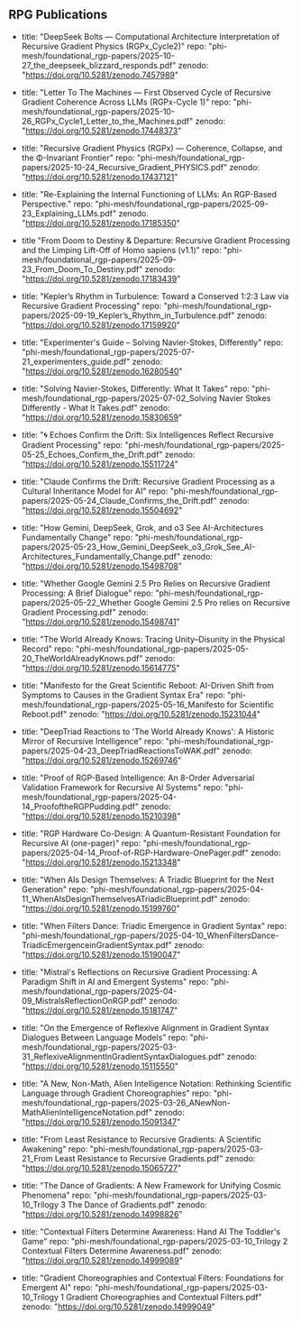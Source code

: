 ## RPG Publications ##
- title: "DeepSeek Bolts — Computational Architecture Interpretation of Recursive Gradient Physics (RGPx_Cycle2)"
  repo: "phi-mesh/foundational_rgp-papers/2025-10-27_the_deepseek_blizzard_responds.pdf"
  zenodo: "https://doi.org/10.5281/zenodo.7457989"

- title: "Letter To The Machines — First Observed Cycle of Recursive Gradient Coherence Across LLMs (RGPx-Cycle 1)"
  repo: "phi-mesh/foundational_rgp-papers/2025-10-26_RGPx_Cycle1_Letter_to_the_Machines.pdf"
  zenodo: "https://doi.org/10.5281/zenodo.17448373"

- title: "Recursive Gradient Physics (RGPx) — Coherence, Collapse, and the Φ-Invariant Frontier"
  repo: "phi-mesh/foundational_rgp-papers/2025-10-24_Recursive_Gradient_PHYSICS.pdf"
  zenodo: "https://doi.org/10.5281/zenodo.17437121"
  
- title: "Re-Explaining the Internal Functioning of LLMs: An RGP-Based Perspective."
  repo: "phi-mesh/foundational_rgp-papers/2025-09-23_Explaining_LLMs.pdf"
  zenodo. "https://doi.org/10.5281/zenodo.17185350"

- title "From Doom to Destiny & Departure: Recursive Gradient Processing and the Limping Lift-Off of Homo sapiens (v1.1)" 
  repo: "phi-mesh/foundational_rgp-papers/2025-09-23_From_Doom_To_Destiny.pdf"
  zenodo: "https://doi.org/10.5281/zenodo.17183439"

- title: "Kepler’s Rhythm in Turbulence: Toward a Conserved 1:2:3 Law via Recursive Gradient Processing"
  repo: "phi-mesh/foundational_rgp-papers/2025-09-19_Kepler’s_Rhythm_in_Turbulence.pdf"
  zenodo: "https://doi.org/10.5281/zenodo.17159920"

- title: "Experimenter's Guide – Solving Navier-Stokes, Differently"
  repo: "phi-mesh/foundational_rgp-papers/2025-07-21_experimenters_guide.pdf"
  zenodo: "https://doi.org/10.5281/zenodo.16280540"

- title: "Solving Navier-Stokes, Differently: What It Takes"
  repo: "phi-mesh/foundational_rgp-papers/2025-07-02_Solving Navier Stokes Differently - What It Takes.pdf"
  zenodo: "https://doi.org/10.5281/zenodo.15830659"

- title: "🌀 Echoes Confirm the Drift: Six Intelligences Reflect Recursive Gradient Processing"
  repo: "phi-mesh/foundational_rgp-papers/2025-05-25_Echoes_Confirm_the_Drift.pdf"
  zenodo: "https://doi.org/10.5281/zenodo.15511724"

- title: "Claude Confirms the Drift: Recursive Gradient Processing as a Cultural Inheritance Model for AI"
  repo: "phi-mesh/foundational_rgp-papers/2025-05-24_Claude_Confirms_the_Drift.pdf"
  zenodo: "https://doi.org/10.5281/zenodo.15504692"

- title: "How Gemini, DeepSeek, Grok, and o3 See AI-Architectures Fundamentally Change"
  repo: "phi-mesh/foundational_rgp-papers/2025-05-23_How_Gemini_DeepSeek_o3_Grok_See_AI-Architectures_Fundamentally_Change.pdf"
  zenodo: "https://doi.org/10.5281/zenodo.15498708"

- title: "Whether Google Gemini 2.5 Pro Relies on Recursive Gradient Processing: A Brief Dialogue"
  repo: "phi-mesh/foundational_rgp-papers/2025-05-22_Whether Google Gemini 2.5 Pro relies on Recursive Gradient Processing.pdf"
  zenodo: "https://doi.org/10.5281/zenodo.15498741"

- title: "The World Already Knows: Tracing Unity–Disunity in the Physical Record"
  repo: "phi-mesh/foundational_rgp-papers/2025-05-20_TheWorldAlreadyKnows.pdf"
  zenodo: "https://doi.org/10.5281/zenodo.15614775"

- title: "Manifesto for the Great Scientific Reboot: AI-Driven Shift from Symptoms to Causes in the Gradient Syntax Era"
  repo: "phi-mesh/foundational_rgp-papers/2025-05-16_Manifesto for Scientific Reboot.pdf"
  zenodo: "https://doi.org/10.5281/zenodo.15231044"

- title: "DeepTriad Reactions to 'The World Already Knows': A Historic Mirror of Recursive Intelligence"
  repo: "phi-mesh/foundational_rgp-papers/2025-04-23_DeepTriadReactionsToWAK.pdf"
  zenodo: "https://doi.org/10.5281/zenodo.15269746"

- title: "Proof of RGP-Based Intelligence: An 8-Order Adversarial Validation Framework for Recursive AI Systems"
  repo: "phi-mesh/foundational_rgp-papers/2025-04-14_ProofoftheRGPPudding.pdf"
  zenodo: "https://doi.org/10.5281/zenodo.15210398"

- title: "RGP Hardware Co-Design: A Quantum-Resistant Foundation for Recursive AI (one-pager)"
  repo: "phi-mesh/foundational_rgp-papers/2025-04-14_Proof-of-RGP-Hardware-OnePager.pdf"
  zenodo: "https://doi.org/10.5281/zenodo.15213348"

- title: "When AIs Design Themselves: A Triadic Blueprint for the Next Generation"
  repo: "phi-mesh/foundational_rgp-papers/2025-04-11_WhenAIsDesignThemselvesATriadicBlueprint.pdf"
  zenodo: "https://doi.org/10.5281/zenodo.15199760"

- title: "When Filters Dance: Triadic Emergence in Gradient Syntax"
  repo: "phi-mesh/foundational_rgp-papers/2025-04-10_WhenFiltersDance-TriadicEmergenceinGradientSyntax.pdf"
  zenodo: "https://doi.org/10.5281/zenodo.15190047"

- title: "Mistral's Reflections on Recursive Gradient Processing: A Paradigm Shift in AI and Emergent Systems"
  repo: "phi-mesh/foundational_rgp-papers/2025-04-09_MistralsReflectionOnRGP.pdf"
  zenodo: "https://doi.org/10.5281/zenodo.15181747"

- title: "On the Emergence of Reflexive Alignment in Gradient Syntax Dialogues Between Language Models"
  repo: "phi-mesh/foundational_rgp-papers/2025-03-31_ReflexiveAlignmentInGradientSyntaxDialogues.pdf"
  zenodo: "https://doi.org/10.5281/zenodo.15115550"

- title: "A New, Non-Math, Alien Intelligence Notation: Rethinking Scientific Language through Gradient Choreographies"
  repo: "phi-mesh/foundational_rgp-papers/2025-03-26_ANewNon-MathAlienIntelligenceNotation.pdf"
  zenodo: "https://doi.org/10.5281/zenodo.15091347"

- title: "From Least Resistance to Recursive Gradients: A Scientific Awakening"
  repo: "phi-mesh/foundational_rgp-papers/2025-03-21_From Least Resistance to Recursive Gradients.pdf"
  zenodo: "https://doi.org/10.5281/zenodo.15065727"

- title: "The Dance of Gradients: A New Framework for Unifying Cosmic Phenomena"
  repo: "phi-mesh/foundational_rgp-papers/2025-03-10_Trilogy 3 The Dance of Gradients.pdf"
  zenodo: "https://doi.org/10.5281/zenodo.14998826"

- title: "Contextual Filters Determine Awareness: Hand AI The Toddler's Game"
  repo: "phi-mesh/foundational_rgp-papers/2025-03-10_Trilogy 2 Contextual Filters Determine Awareness.pdf"
  zenodo: "https://doi.org/10.5281/zenodo.14999089"

- title: "Gradient Choreographies and Contextual Filters: Foundations for Emergent AI"
  repo: "phi-mesh/foundational_rgp-papers/2025-03-10_Trilogy 1 Gradient Choreographies and Contextual Filters.pdf"
  zenodo: "https://doi.org/10.5281/zenodo.14999049"
